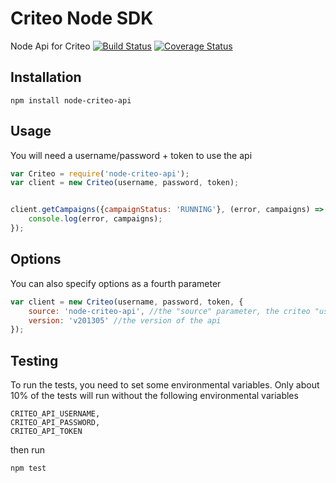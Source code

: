 # Criteo Node SDK
Node Api for Criteo
[![Build Status](https://travis-ci.org/AgencyPMG/node-criteo-api.svg?branch=master)](https://travis-ci.org/AgencyPMG/node-criteo-api) [![Coverage Status](https://coveralls.io/repos/github/AgencyPMG/node-criteo-api/badge.svg?branch=master)](https://coveralls.io/github/AgencyPMG/node-criteo-api?branch=master)

## Installation
```
npm install node-criteo-api
```

## Usage
You will need a username/password + token to use the api
```js
var Criteo = require('node-criteo-api');
var client = new Criteo(username, password, token);


client.getCampaigns({campaignStatus: 'RUNNING'}, (error, campaigns) => {
    console.log(error, campaigns);
});
```

## Options
You can also specify options as a fourth parameter
```js
var client = new Criteo(username, password, token, {
    source: 'node-criteo-api', //the "source" parameter, the criteo "user agent"
    version: 'v201305' //the version of the api
});
```

## Testing
To run the tests, you need to set some environmental variables. Only about
10% of the tests will run without the following environmental variables
```
CRITEO_API_USERNAME,
CRITEO_API_PASSWORD,
CRITEO_API_TOKEN
```

then run

```
npm test
```

